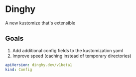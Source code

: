 # Dinghy
A new kustomize that's extensible

## Goals
1. Add additional config fields to the kustomization yaml
2. Improve speed (caching instead of temporary directories)

```yaml
apiVersion: dinghy.dev/v1beta1
kind: Config
```